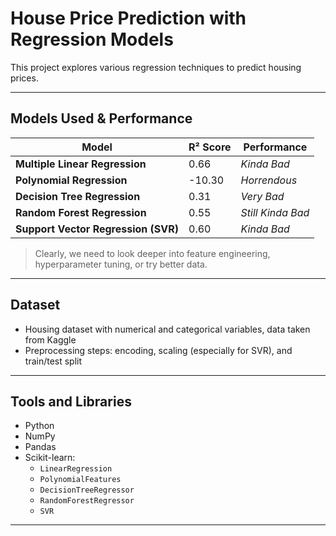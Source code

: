 # House Price Prediction with Regression Models

This project explores various regression techniques to predict housing prices. 

---


## Models Used & Performance

| Model                   | R² Score        | Performance       |
|------------------------|----------------|-------------------|
| **Multiple Linear Regression** | 0.66            | *Kinda Bad*        |
| **Polynomial Regression**     | -10.30          | *Horrendous*        |
| **Decision Tree Regression**  | 0.31            |  *Very Bad*          |
| **Random Forest Regression**  | 0.55            |  *Still Kinda Bad*   |
| **Support Vector Regression (SVR)** | 0.60      |  *Kinda Bad*        |

> Clearly, we need to look deeper into feature engineering, hyperparameter tuning, or try better data.

---

## Dataset

- Housing dataset with numerical and categorical variables, data taken from Kaggle
- Preprocessing steps: encoding, scaling (especially for SVR), and train/test split

---

## Tools and Libraries

- Python
- NumPy
- Pandas
- Scikit-learn:
  - `LinearRegression`
  - `PolynomialFeatures`
  - `DecisionTreeRegressor`
  - `RandomForestRegressor`
  - `SVR`

---